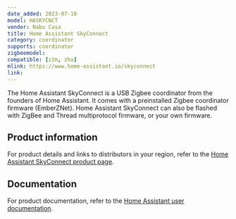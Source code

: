 ```yaml
---
date_added: 2023-07-10
model: HASKYCNCT
vendor: Nabu Casa
title: Home Assistant SkyConnect
category: coordinator
supports: coordinator
zigbeemodel: 
compatible: [z2m, zha]
mlink: https://www.home-assistant.io/skyconnect
link: 
---
```


The Home Assistant SkyConnect is a USB Zigbee coordinator from the founders of Home Assistant. It comes with a preinstalled Zigbee coordinator firmware (EmberZNet). Home Assistant SkyConnect can also be flashed with ZigBee and Thread multiprotocol firmware, or your own firmware.

## Product information

For product details and links to distributors in your region, refer to the [Home Assistant SkyConnect product page](https://www.home-assistant.io/skyconnect).

## Documentation

For product documentation, refer to the [Home Assistant user documentation](https://skyconnect.home-assistant.io/).